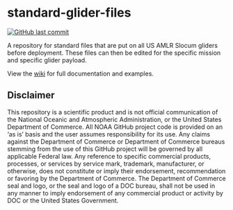 # standard-glider-files

[![GitHub last commit](https://img.shields.io/github/last-commit/us-amlr/standard-glider-files)](https://github.com/us-amlr/standard-glider-files/commits/main)

A repository for standard files that are put on all US AMLR Slocum gliders before deployment. These files can then be edited for the specific mission and specific glider payload. 

View the [wiki](https://github.com/us-amlr/Standard-glider-files/wiki) for full documentation and examples. 

## Disclaimer

This repository is a scientific product and is not official communication of the National Oceanic and Atmospheric Administration, or the United States Department of Commerce. All NOAA GitHub project code is provided on an ‘as is’ basis and the user assumes responsibility for its use. Any claims against the Department of Commerce or Department of Commerce bureaus stemming from the use of this GitHub project will be governed by all applicable Federal law. Any reference to specific commercial products, processes, or services by service mark, trademark, manufacturer, or otherwise, does not constitute or imply their endorsement, recommendation or favoring by the Department of Commerce. The Department of Commerce seal and logo, or the seal and logo of a DOC bureau, shall not be used in any manner to imply endorsement of any commercial product or activity by DOC or the United States Government.
